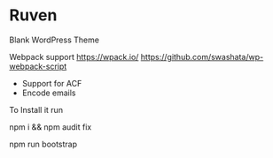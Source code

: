 # Ruven

Blank WordPress Theme

Webpack support
https://wpack.io/
https://github.com/swashata/wp-webpack-script

- Support for ACF
- Encode emails

To Install it run

npm i && npm audit fix

npm run bootstrap
